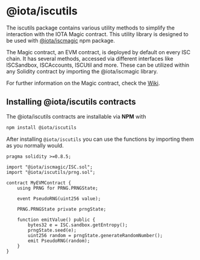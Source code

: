 # @iota/iscutils

The iscutils package contains various utility methods to simplify the interaction with the IOTA Magic contract. This utility library is designed to be used with [@iota/iscmagic](https://www.npmjs.com/package/@iota/iscmagic/) npm package.

The Magic contract, an EVM contract, is deployed by default on every ISC chain. It has several methods, accessed via different interfaces like ISCSandbox, ISCAccounts, ISCUtil and more. These can be utilized within any Solidity contract by importing the @iota/iscmagic library.

For further information on the Magic contract, check the [Wiki](https://wiki.iota.org/shimmer/smart-contracts/guide/evm/magic/).

## Installing @iota/iscutils contracts

The @iota/iscutils contracts are installable via __NPM__ with

```bash
npm install @iota/iscutils
```

After installing `@iota/iscutils` you can use the functions by importing them as you normally would.

```solidity
pragma solidity >=0.8.5;

import "@iota/iscmagic/ISC.sol";
import "@iota/iscutils/prng.sol";

contract MyEVMContract {
    using PRNG for PRNG.PRNGState;

    event PseudoRNG(uint256 value);
    
    PRNG.PRNGState private prngState;

    function emitValue() public {
        bytes32 e = ISC.sandbox.getEntropy();
        prngState.seed(e);
        uint256 random = prngState.generateRandomNumber();
        emit PseudoRNG(random);
    }
}

```